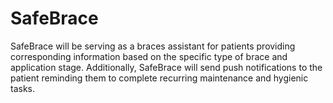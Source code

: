 # SafeBrace



 SafeBrace will be serving as a braces assistant for patients providing corresponding information based on the specific type of brace and application stage. Additionally, SafeBrace will send push notifications to the patient reminding them to complete recurring maintenance and hygienic tasks. 
